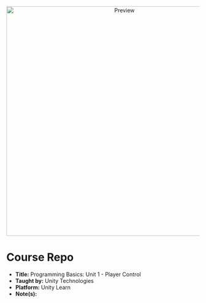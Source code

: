 <div align="center">
  <img alt="Preview" src="./Images/hero.gif" width="600">
</div>

# Course Repo

- **Title:** Programming Basics: Unit 1 - Player Control
- **Taught by:** Unity Technologies
- **Platform:** Unity Learn
- **Note(s):**
